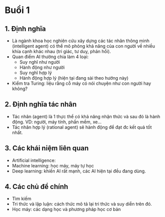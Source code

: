 # Buổi 1
## 1. Định nghĩa
- Là ngành khoa học nghiên cứu xây dựng các tác nhân thông minh (intelligent agent) có thể mô phỏng khả năng của con người về nhiều khía cạnh khác nhau (tri giác, tư duy, phản hồi).
- Quan điểm AI thường chia làm 4 loại:
	+ Suy nghĩ như người
	+ Hành động như người
	+ Suy nghĩ hợp lý 
	+ Hành động hợp lý (hiện tại đang sài theo hướng này)
- Kiểm tra Turing: liệu rằng cỗ máy có nói chuyện như con người hay không?

## 2. Định nghĩa tác nhân
- Tác nhân (agent) là 1 thực thể có khả năng nhận thức và sau đó là hành động. VD: người, máy tính, phần mềm, xe...
- Tác nhân hợp lý (rational agent) sẽ hành động để đạt đc kết quả tốt nhất.

## 3. Các khái niệm liên quan
- Artificial intelligence:
- Machine learning: học máy, máy tự học
- Deep learning: khiến AI rất mạnh, các AI hiện tại đều đang dùng.

## 4. Các chủ đề chính 
- Tìm kiếm
- Tri thức và lập luận: cách thức mô tả lại tri thức và suy diễn trên đó.
- Học máy: các dạng học và phương pháp học cơ bản
